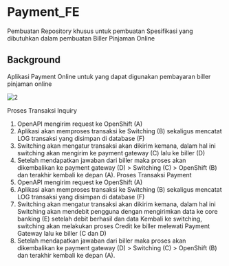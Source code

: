 # Payment_FE
Pembuatan Repository khusus untuk pembuatan Spesifikasi yang dibutuhkan dalam pembuatan Biller Pinjaman Online

Background
---
Aplikasi Payment Online untuk yang dapat digunakan pembayaran biller pinjaman online

 ![2](https://github.com/hannovrizal/Payment_FE/assets/8992033/e06cc84b-3426-474a-a121-a70da45aa335)

Proses Transaksi Inquiry
1.	OpenAPI mengirim request ke OpenShift (A)
2.	Aplikasi akan memproses transaksi ke Switching (B) sekaligus mencatat LOG transaksi yang disimpan di database (F)
3.	Switching akan mengatur transaksi akan dikirim kemana, dalam hal ini switching akan mengirim ke payment gateway (C) lalu ke biller (D)
4.	Setelah mendapatkan jawaban dari biller maka proses akan dikembalikan ke payment gateway (D) > Switching (C) > OpenShift (B) dan terakhir kembali ke depan (A).
Proses Transaksi Payment
1.	OpenAPI mengirim request ke OpenShift (A)
2.	Aplikasi akan memproses transaksi ke Switching (B) sekaligus mencatat LOG transaksi yang disimpan di database (F)
3.	Switching akan mengatur transaksi akan dikirim kemana, dalam hal ini Switching akan mendebit pengguna dengan mengirimkan data ke core banking (E) setelah debit berhasil dan data Kembali ke switching, switching akan melakukan proses Credit ke biller melewati Payment Gateway lalu ke biller (C dan D)
4.	Setelah mendapatkan jawaban dari biller maka proses akan dikembalikan ke payment gateway (D) > Switching (C) > OpenShift (B) dan terakhir kembali ke depan (A).


